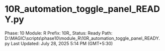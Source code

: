 # 10R_automation_toggle_panel_READY.py

Phase: 10
Module: R
Prefix: 10R_
Status: Ready
Path: D:\MAGIC\scripts\phase10\module_R\10R_automation_toggle_panel_READY.py
Last Updated: July 28, 2025 5:14 PM (GMT+5:30)
